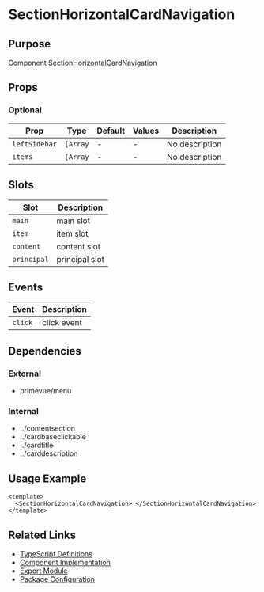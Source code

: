 # SectionHorizontalCardNavigation

## Purpose

Component SectionHorizontalCardNavigation

## Props

### Optional

| Prop          | Type     | Default | Values | Description    |
| ------------- | -------- | ------- | ------ | -------------- |
| `leftSidebar` | `[Array` | -       | -      | No description |
| `items`       | `[Array` | -       | -      | No description |

## Slots

| Slot        | Description    |
| ----------- | -------------- |
| `main`      | main slot      |
| `item`      | item slot      |
| `content`   | content slot   |
| `principal` | principal slot |

## Events

| Event   | Description |
| ------- | ----------- |
| `click` | click event |

## Dependencies

### External

- primevue/menu

### Internal

- ../contentsection
- ../cardbaseclickable
- ../cardtitle
- ../carddescription

## Usage Example

```vue
<template>
  <SectionHorizontalCardNavigation> </SectionHorizontalCardNavigation>
</template>
```

## Related Links

- [TypeScript Definitions](./SectionHorizontalCardNavigation.d.ts)
- [Component Implementation](./SectionHorizontalCardNavigation.vue)
- [Export Module](./sectionhorizontalcardnavigation.js)
- [Package Configuration](./package.json)

